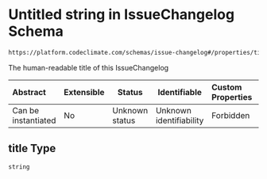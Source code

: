 # Untitled string in IssueChangelog Schema

```txt
https://platform.codeclimate.com/schemas/issue-changelog#/properties/title
```

The human-readable title of this IssueChangelog


| Abstract            | Extensible | Status         | Identifiable            | Custom Properties | Additional Properties | Access Restrictions | Defined In                                                                                      |
| :------------------ | ---------- | -------------- | ----------------------- | :---------------- | --------------------- | ------------------- | ----------------------------------------------------------------------------------------------- |
| Can be instantiated | No         | Unknown status | Unknown identifiability | Forbidden         | Allowed               | none                | [IssueChangelog.schema.json\*](../../schemas/IssueChangelog.schema.json "open original schema") |

## title Type

`string`

